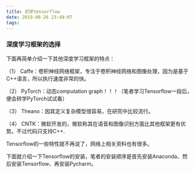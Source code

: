 ```yaml
---
title: 初学tensorflow
date: 2019-08-26 23:49:07
tags:
---
```

###  深度学习框架的选择

下面再简单介绍一下其他深度学习框架的特点：

（1） Caffe：卷积神经网络框架，专注于卷积神经网络和图像处理，因为是基于C++语言，所以执行速度非常的快。

（2） PyTorch：动态computation graph！！！（笔者学习Tensorflow一段后，便会转学PyTorch试试看）

（3） Theano：因其定义复杂模型很容易，在研究中比较流行。

（4） CNTK：微软开发的，微软称其在语音和图像识别方面比其他框架更有优势。不过代码只支持C++.

Tensorflow的一些特性就不再说了，网络上相关资料也有很多。

下面就介绍一下Tensorflow的安装，笔者的安装顺序是首先安装Anaconda、然后安装Tensorflow、再安装Pycharm。
